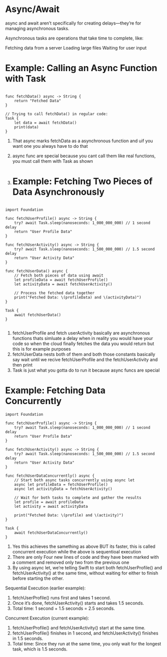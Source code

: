 # Async/Await

async and await aren’t specifically for creating delays—they’re for managing asynchronous tasks.

Asynchronous tasks are operations that take time to complete, like:

Fetching data from a server
Loading large files
Waiting for user input


# Example: Calling an Async Function with Task

```

func fetchData() async -> String {
    return "Fetched Data"
}

// Trying to call fetchData() in regular code:
Task {
    let data = await fetchData()
    print(data)
}

```

1. That async marks fetchData as a asynchronous function and uif you want one you always have to do that
2. async func are special because you cant call them like real functions, you must call them with Task as shown

3. # Example: Fetching Two Pieces of Data Asynchronously

```

import Foundation

func fetchUserProfile() async -> String {
    try? await Task.sleep(nanoseconds: 1_000_000_000) // 1 second delay
    return "User Profile Data"
}

func fetchUserActivity() async -> String {
    try? await Task.sleep(nanoseconds: 1_500_000_000) // 1.5 second delay
    return "User Activity Data"
}

func fetchUserData() async {
    // Fetch both pieces of data using await
    let profileData = await fetchUserProfile()
    let activityData = await fetchUserActivity()
    
    // Process the fetched data together
    print("Fetched Data: \(profileData) and \(activityData)")
}

Task {
    await fetchUserData()
}


```
1. fetchUserProfile and fetch userActivity basically are asynchronous functions thats simluate a delay when in reality you would have your code so when the cloud finally fetches the data you would return but this is for example purposes
2. fetchUserData nests both of them and both those constants basically say wait until we recive fetchUserProfile and the fetchUserActivity and then print
3. Task is just what you gotta do to run it because async funcs are special

# Example: Fetching Data Concurrently


```
import Foundation

func fetchUserProfile() async -> String {
    try? await Task.sleep(nanoseconds: 1_000_000_000) // 1 second delay
    return "User Profile Data"
}

func fetchUserActivity() async -> String {
    try? await Task.sleep(nanoseconds: 1_500_000_000) // 1.5 second delay
    return "User Activity Data"
}

func fetchUserDataConcurrently() async {
    // Start both async tasks concurrently using async let
    async let profileData = fetchUserProfile()
    async let activityData = fetchUserActivity()

    // Wait for both tasks to complete and gather the results
    let profile = await profileData
    let activity = await activityData
    
    print("Fetched Data: \(profile) and \(activity)")
}

Task {
    await fetchUserDataConcurrently()
}
```

1. Yes this achieves the samething as above BUT its faster, this is called concurrent execution while the above is sequentioal execution
2. There are only Four new lines of code and they have been marked with a comment and removed only two from the previous one
3. By using async let, we’re telling Swift to start both fetchUserProfile() and fetchUserActivity() at the same time, without waiting for either to finish before starting the other.


Sequential Execution (earlier example):

1. fetchUserProfile() runs first and takes 1 second.
2. Once it’s done, fetchUserActivity() starts and takes 1.5 seconds.
3. Total time: 1 second + 1.5 seconds = 2.5 seconds.

   
Concurrent Execution (current example):

1. fetchUserProfile() and fetchUserActivity() start at the same time.
2. fetchUserProfile() finishes in 1 second, and fetchUserActivity() finishes in 1.5 seconds.
3. Total time: Since they run at the same time, you only wait for the longest task, which is 1.5 seconds.
